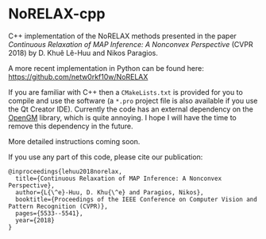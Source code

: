 # NoRELAX-cpp
C++ implementation of the NoRELAX methods presented in the paper *Continuous Relaxation of MAP Inference: A Nonconvex Perspective* (CVPR 2018) by D. Khuê Lê-Huu and Nikos Paragios.

A more recent implementation in Python can be found here: https://github.com/netw0rkf10w/NoRELAX

If you are familiar with C++ then a `CMakeLists.txt` is provided for you to compile and use the software (a `*.pro` project file is also available if you use the Qt Creator IDE). Currently the code has an external dependency on the [OpenGM](https://github.com/opengm/opengm) library, which is quite annoying. I hope I will have the time to remove this dependency in the future.

More detailed instructions coming soon. 

If you use any part of this code, please cite our publication:

```
@inproceedings{lehuu2018norelax,
  title={Continuous Relaxation of MAP Inference: A Nonconvex Perspective},
  author={L{\^e}-Huu, D. Khu{\^e} and Paragios, Nikos},
  booktitle={Proceedings of the IEEE Conference on Computer Vision and Pattern Recognition (CVPR)},
  pages={5533--5541},
  year={2018}
}
```